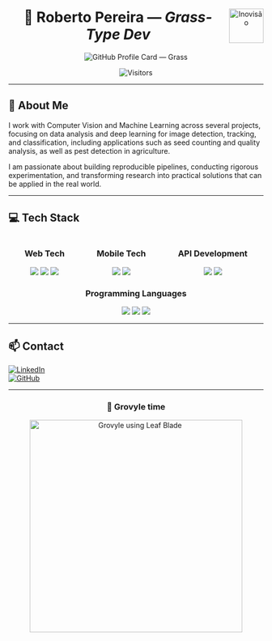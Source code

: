 <div align="center">

<img src="./assets/inovisao-logo.png" alt="Inovisão" width="68" align="right" />

# 🌿 Roberto Pereira — *Grass-Type Dev*  

![GitHub Profile Card — Grass](https://profile-card-ten-green.vercel.app/api/card?username=robertopfneto&type=grass)

![Visitors](https://komarev.com/ghpvc/?username=robertopfneto&label=VISITORS&style=for-the-badge&color=0E7A28)

</div>

---

## 💬 About Me
I work with Computer Vision and Machine Learning across several projects, focusing on data analysis and deep learning for image detection, tracking, and classification, including applications such as seed counting and quality analysis, as well as pest detection in agriculture.

I am passionate about building reproducible pipelines, conducting rigorous experimentation, and transforming research into practical solutions that can be applied in the real world.

---

## 💻 Tech Stack
<div style="display: flex; flex-wrap: wrap; justify-content: space-around;align="center"">

<div align="center">
<h3>Web Tech</h3>
<img src="https://img.shields.io/badge/HTML5-E34F26?style=for-the-badge&logo=html5&logoColor=white" />
<img src="https://img.shields.io/badge/CSS3-1572B6?style=for-the-badge&logo=css3&logoColor=white" />
<img src="https://img.shields.io/badge/JavaScript-F7DF1E?style=for-the-badge&logo=javascript&logoColor=black" />
</div>

<div align="center">
<h3>Mobile Tech</h3>
<img src="https://img.shields.io/badge/Flutter-02569B?style=for-the-badge&logo=flutter&logoColor=white" />
<img src="https://img.shields.io/badge/Dart-0175C2?style=for-the-badge&logo=dart&logoColor=white" />
</div>

<div align="center">
<h3>API Development</h3>
<img src="https://img.shields.io/badge/Django-092E20?style=for-the-badge&logo=django&logoColor=white" />
<img src="https://img.shields.io/badge/SpringBoot-6DB33F?style=for-the-badge&logo=springboot&logoColor=white" />
</div>

<div align="center">
<h3>Programming Languages</h3>
<img src="https://img.shields.io/badge/Python-3776AB?style=for-the-badge&logo=python&logoColor=white" />
<img src="https://img.shields.io/badge/C++-00599C?style=for-the-badge&logo=c%2b%2b&logoColor=white" />
<img src="https://img.shields.io/badge/Java-007396?style=for-the-badge&logo=java&logoColor=white" />
</div>

</div>

---

## 📫 Contact
[![LinkedIn](https://img.shields.io/badge/LinkedIn-0A66C2?style=for-the-badge&logo=linkedin&logoColor=white)](https://www.linkedin.com/in/roberto-neto-60172b299)  
[![GitHub](https://img.shields.io/badge/GitHub-0B5D1E?style=for-the-badge&logo=github&logoColor=white)](https://github.com/robertopfneto)

---

<div align="center">

### 🌱 Grovyle time
<img src="https://media.tenor.com/Pcl4nC4vzbcAAAAM/grovyle-uses-leaf-blade-grovyle.gif" alt="Grovyle using Leaf Blade" width="420"/>

</div>
